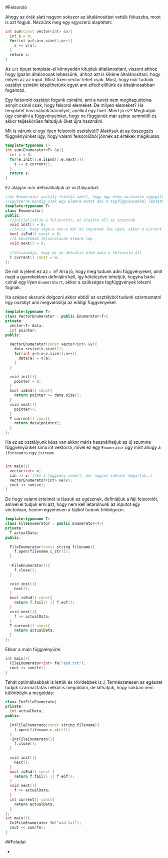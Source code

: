 #Felsoroló

Ahogy az órák alatt nagyon sokszor az általánosítást vettük fókuszba, most is azt fogjuk. Nézzünk meg egy egyszerű alaptételt:

```c++
int sum(const vector<int> &v){
  int s = 0;
  for(int a=0;a<v.size();a++){
    s += v[a];
  }
  return s;
}
```

Az ```int``` típust template-el könnyedén kitujduk általánosítani, viszont ahhoz hogy igazán általánosak lehessünk, ahhoz azt is kikéne általánosítani, hogy milyen az az input. Most fixen vector lehet csak.
Most, hogy már tudunk osztályt csinálni készíthetünk egyet ami elfedi előlünk és általánosabban fogalmaz.

Egy felsoroló osztályt fogunk csinálni, ami a nevét nem meghazudtolva annyit csinál csak, hogy felsorol elemeket. De milyen elemeket? Ha templatet használunk bármilyet, anélkül egy fixet. 
Miért jó ez? Megtudjuk úgy csinálni a függvényeinket, hogy ne függjenek már szinte semmitől és akkor teljeskörűen feltudjuk őket újra használni.

Mit is várunk el egy ilyen felsoroló osztálytól? Alakítsuk át az összegzés függvényünket úgy, hogy valami felsorolóból jönnek az értékek mágikusan.

```c++
template<typename T>
int sum(Enumerator<T> &e){
  int s = 0;
  for(e.init();e.isEnd();e.next()){
    s += e.current();
  }
  return s;
}
```

Ez alapján már definiálhatjuk az osztályunkat:
```c++
//Az Enumerator osztály felelős azért, hogy egy elem sorozaton végigiteráljon.
//Egyszerre mindig csak egy elemre mutat ami a tagfüggvényekkel léptethető csak előre.
template<typename T>
class Enumerator{
public:
  //Inicializálja a felsorolót, az elejére áll az inputnak
  void init() = 0;
  //Jelzi, hogy vége-e van-e már az inputnak (Ha igen, akkor a current értéke ismeretlen)
  bool isEnd() const = 0;
  //A következő felsorolandó elemre lép
  void next() = 0;
  
  //Visszaadja, hogy mi az aktuális elem amin a felsoroló áll
  T current() const = 0;
};
```
De mit is jelent ez az ```= 0```? Arra jó, hogy meg tudunk adni függvényeket, amit majd a gyerekekben definiálni kell, így kötelezővé tehetjük, hogyha bárki csinál egy ilyen ```Enumeratort```, akkor a szükséges tagfüggvények létezni fognak. 

Ha szépen akarunk dolgozni akkor ebből az osztályból tudunk származtatni egy osztályt ami megvalósítja az eddigi függvényeket.

```c++
template<typename T>
class VectorEnumerator : public Enumerator<T>{
private:
  vector<T> data;
  int pointer;
public:
  
  VectorEnumerator(const vector<int> &v){
    data.resize(v.size());
    for(int a=0;a<v.size();a++){
      data[a] = v[a];
    }
  }

  void init(){
    pointer = 0;
  }
  bool isEnd() const{
    return pointer >= data.size();
  }
  void next(){
    pointer++;
  }
  T current() const{
    return data[pointer];
  }
};
```

Ha ez az osztályunk kész van akkor máris használhatjuk az új szumma függvényünket sima int vektorra, mivel ez egy ```Enumerator``` úgy mint ahogy a ```ifstream``` is egy ```istream```. 
```c++

int main(){
  vector<int> v;
  cin >> v; //Ez a függvény ismert, már nagyon sokszor megírtuk.:)
  VectorEnumerator<int> ve(v);
  cout << sum(ve);
}

```

De hogy valami értelmét is lássuk az egésznek, definiáljuk a fájl felsorolót, amivel el tudjuk érni azt, hogy nem kell letárolnunk az inputot egy vectorban, hanem egyenesen a fájlból tudunk feldolgozni.

```c++
template<typename T>
class FileEnumerator : public Enumerator<T>{
private:
  T actualData;
public:
  
  FileEnumerator(const string filename){
    f.open(filename.c_str());
  }
  
  ~FileEnumerator(){
    f.close();
  }

  void init(){
    next();
  }
  bool isEnd() const{
    return f.fail() || f.eof(); 
  }
  void next(){
    f >> actualData;
  }
  T current() const{
    return actualData;
  }
};
```


Ekkor a main függvényünk:

```c++
int main(){
  FileEnumerator<int> fe("asd.txt");
  cout << sum(fe);
}
```

Tehát optimálisabbak is lettük és rövidebbek is.:)
Természetesen az egészet tudjuk származtatás nélkül is megoldani, de láthatjuk, hogy sokban nem különbözik a megoldás:

```c++
class IntFileEnumerato{
private:
  int actualData;
public:
  
  IntFileEnumerato(const string filename){
    f.open(filename.c_str());
  }
  ~IntFileEnumerato(){
    f.close();
  }
  
  void init(){
    next();
  }
  bool isEnd() const {
    return f.fail() || f.eof(); 
  }
  void next(){
    f >> actualData;
  }
  int current() const{
    return actualData;
  }
};
int main(){
  IntFileEnumerator fe("asd.txt");
  cout << sum(fe);
}
```

##Feladat

* 
